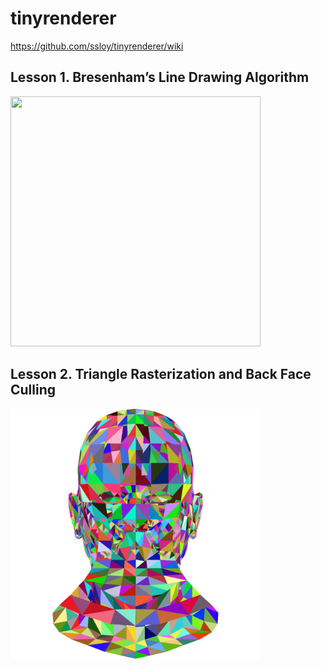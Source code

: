 # tinyrenderer
https://github.com/ssloy/tinyrenderer/wiki

## Lesson 1. Bresenham’s Line Drawing Algorithm
<img src="output/png/lesson1-02.png" width="400" height="400" />

## Lesson 2. Triangle Rasterization and Back Face Culling
<img src="output/png/lesson2-03.png" width="400" height="400" />
